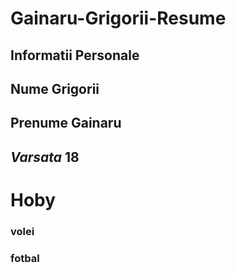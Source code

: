 # Gainaru-Grigorii-Resume
## **Informatii Personale**
## **Nume** Grigorii 
## **Prenume** Gainaru
## *Varsata* 18

# Hoby 
### volei 
### fotbal 
